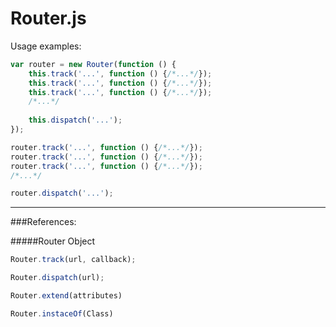 Router.js
===============================

Usage examples:

```js
var router = new Router(function () {
    this.track('...', function () {/*...*/});
    this.track('...', function () {/*...*/});
    this.track('...', function () {/*...*/});
    /*...*/
    
    this.dispatch('...');
});

router.track('...', function () {/*...*/});
router.track('...', function () {/*...*/});
router.track('...', function () {/*...*/});
/*...*/

router.dispatch('...');
```
* * *
###References:

#####Router Object

```js
Router.track(url, callback);
```

```js
Router.dispatch(url);
```

```js
Router.extend(attributes)
```

```js
Router.instaceOf(Class)
```